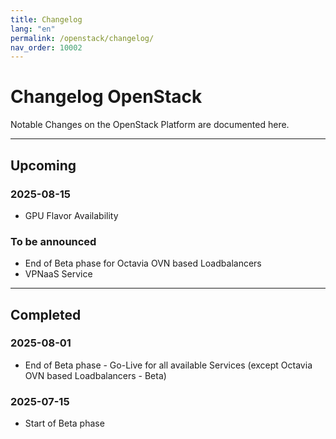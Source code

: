 ```yaml
---
title: Changelog
lang: "en"
permalink: /openstack/changelog/
nav_order: 10002
---
```


# Changelog OpenStack

Notable Changes on the OpenStack Platform are documented here.

---

## Upcoming

### 2025-08-15

- GPU Flavor Availability

### To be announced

- End of Beta phase for Octavia OVN based Loadbalancers
- VPNaaS Service

---

## Completed

### 2025-08-01

- End of Beta phase - Go-Live for all available Services (except Octavia OVN based Loadbalancers - Beta)

### 2025-07-15

- Start of Beta phase

